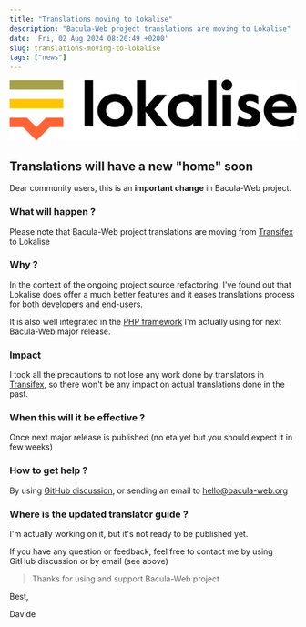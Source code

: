 ```yaml
---
title: "Translations moving to Lokalise"
description: "Bacula-Web project translations are moving to Lokalise"
date: 'Fri, 02 Aug 2024 08:20:49 +0200'
slug: translations-moving-to-lokalise
tags: ["news"]
---
```


![Lokalise logo](Lokalise_logo_colour_black_text.png)

## Translations will have a new "home" soon 

Dear community users, this is an **important change** in Bacula-Web project.

### What will happen ?

Please note that Bacula-Web project translations are moving from [Transifex](https://explore.transifex.com/bacula-web/bacula-web/) to Lokalise

### Why ?

In the context of the ongoing project source refactoring, I've found out that Lokalise does offer a
much better features and it eases translations process for both developers and end-users.

It is also well integrated in the [PHP framework](https://symfony.com) I'm actually using for next Bacula-Web major release.

### Impact

I took all the precautions to not lose any work done by translators in [Transifex](https://explore.transifex.com/bacula-web/bacula-web/), so there won't be any impact on actual translations done in the past.

### When this will it be effective ?

Once next major release is published (no eta yet but you should expect it in few weeks)

### How to get help ?

By using [GitHub discussion](https://github.com/bacula-web/bacula-web/discussions), or sending an email to [hello@bacula-web.org](mailto:hello@bacula-web.org)

### Where is the updated translator guide ?

I'm actually working on it, but it's not ready to be published yet.

If you have any question or feedback, feel free to contact me by using GitHub discussion or by email (see above)

> Thanks for using and support Bacula-Web project

Best,

Davide